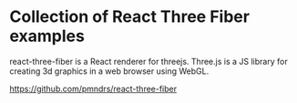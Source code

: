Collection of React Three Fiber examples
===

react-three-fiber is a React renderer for threejs.
Three.js is a JS library for creating 3d graphics in a web browser using WebGL.

https://github.com/pmndrs/react-three-fiber
